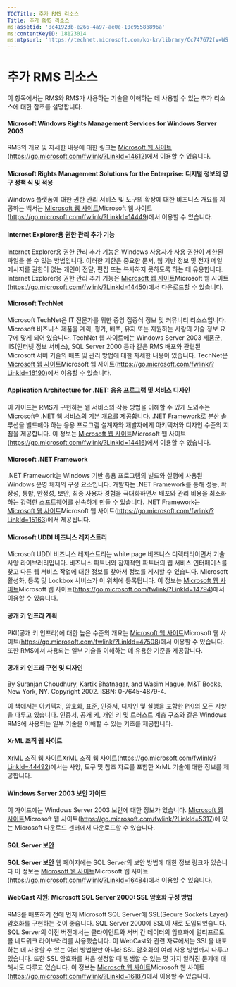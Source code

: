 ```yaml
---
TOCTitle: 추가 RMS 리소스
Title: 추가 RMS 리소스
ms:assetid: '8c41923b-e266-4a97-ae0e-10c9558b896a'
ms:contentKeyID: 18123014
ms:mtpsurl: 'https://technet.microsoft.com/ko-kr/library/Cc747672(v=WS.10)'
---
```


추가 RMS 리소스
===============

이 항목에서는 RMS와 RMS가 사용하는 기술을 이해하는 데 사용할 수 있는 추가 리소스에 대한 참조를 설명합니다.

#### Microsoft Windows Rights Management Services for Windows Server 2003

RMS의 개요 및 자세한 내용에 대한 링크는 [Microsoft 웹 사이트](https://go.microsoft.com/fwlink/?linkid=14612microsoft%20웹사이트)(https://go.microsoft.com/fwlink/?LinkId=14612)에서 이용할 수 있습니다.

#### Microsoft Rights Management Solutions for the Enterprise: 디지털 정보의 영구 정책 식 및 적용

Windows 플랫폼에 대한 권한 관리 서비스 및 도구의 확장에 대한 비즈니스 개요를 제공하는 백서는 [Microsoft 웹 사이트](https://go.microsoft.com/fwlink/?linkid=14449)Microsoft 웹 사이트(https://go.microsoft.com/fwlink/?LinkId=14449)에서 이용할 수 있습니다.

#### Internet Explorer용 권한 관리 추가 기능

Internet Explorer용 권한 관리 추가 기능은 Windows 사용자가 사용 권한이 제한된 파일을 볼 수 있는 방법입니다. 이러한 제한은 중요한 문서, 웹 기반 정보 및 전자 메일 메시지를 권한이 없는 개인이 전달, 편집 또는 복사하지 못하도록 하는 데 유용합니다. Internet Explorer용 권한 관리 추가 기능은 [Microsoft 웹 사이트](https://go.microsoft.com/fwlink/?linkid=14450)Microsoft 웹 사이트(https://go.microsoft.com/fwlink/?LinkId=14450)에서 다운로드할 수 있습니다.

#### Microsoft TechNet

Microsoft TechNet은 IT 전문가를 위한 중앙 집중식 정보 및 커뮤니티 리소스입니다. Microsoft 비즈니스 제품을 계획, 평가, 배포, 유지 또는 지원하는 사람의 기술 정보 요구에 맞게 되어 있습니다. TechNet 웹 사이트에는 Windows Server 2003 제품군, IIS(인터넷 정보 서비스), SQL Server 2000 등과 같은 RMS 배포와 관련된 Microsoft 서버 기술의 배포 및 관리 방법에 대한 자세한 내용이 있습니다. TechNet은 [Microsoft 웹 사이트](https://go.microsoft.com/fwlink/?linkid=16190)Microsoft 웹 사이트(https://go.microsoft.com/fwlink/?LinkId=16190)에서 이용할 수 있습니다.

#### Application Architecture for .NET: 응용 프로그램 및 서비스 디자인

이 가이드는 RMS가 구현하는 웹 서비스의 작동 방법을 이해할 수 있게 도와주는 Microsoft® .NET 웹 서비스의 기본 개요를 제공합니다. .NET Framework로 분산 솔루션을 빌드해야 하는 응용 프로그램 설계자와 개발자에게 아키텍처와 디자인 수준의 지침을 제공합니다. 이 정보는 [Microsoft 웹 사이트](https://go.microsoft.com/fwlink/?linkid=14416)Microsoft 웹 사이트(https://go.microsoft.com/fwlink/?LinkId=14416)에서 이용할 수 있습니다.

#### Microsoft .NET Framework

.NET Framework는 Windows 기반 응용 프로그램의 빌드와 실행에 사용된 Windows 운영 체제의 구성 요소입니다. 개발자는 .NET Framework를 통해 성능, 확장성, 통합, 안정성, 보안, 최종 사용자 경험을 극대화하면서 배포와 관리 비용을 최소화하는 강력한 소프트웨어를 신속하게 만들 수 있습니다. .NET Framework는 [Microsoft 웹 사이트](https://go.microsoft.com/fwlink/?linkid=15163)Microsoft 웹 사이트(https://go.microsoft.com/fwlink/?LinkId=15163)에서 제공됩니다.

#### Microsoft UDDI 비즈니스 레지스트리

Microsoft UDDI 비즈니스 레지스트리는 white page 비즈니스 디렉터리이면서 기술 사양 라이브러리입니다. 비즈니스 파트너와 잠재적인 파트너의 웹 서비스 인터페이스를 찾고 다른 웹 서비스 작업에 대한 정보를 찾아서 정보를 게시할 수 있습니다. Microsoft 활성화, 등록 및 Lockbox 서비스가 이 위치에 등록됩니다. 이 정보는 [Microsoft 웹 사이트](https://go.microsoft.com/fwlink/?linkid=14794)Microsoft 웹 사이트(https://go.microsoft.com/fwlink/?LinkId=14794)에서 이용할 수 있습니다.

#### 공개 키 인프라 계획

PKI(공개 키 인프라)에 대한 높은 수준의 개요는 [Microsoft 웹 사이트](https://go.microsoft.com/fwlink/?linkid=47508)Microsoft 웹 사이트(https://go.microsoft.com/fwlink/?LinkId=47508)에서 이용할 수 있습니다. 또한 RMS에서 사용되는 일부 기술을 이해하는 데 유용한 기준을 제공합니다.

#### 공개 키 인프라 구현 및 디자인

By Suranjan Choudhury, Kartik Bhatnagar, and Wasim Hague, M&T Books, New York, NY. Copyright 2002. ISBN: 0-7645-4879-4.

이 책에서는 아키텍처, 암호화, 표준, 인증서, 디자인 및 실행을 포함한 PKI의 모든 사항을 다루고 있습니다. 인증서, 공개 키, 개인 키 및 트러스트 계층 구조와 같은 Windows RMS에 사용되는 일부 기술을 이해할 수 있는 기초를 제공합니다.

#### XrML 조직 웹 사이트

[XrML 조직 웹 사이트](https://go.microsoft.com/fwlink/?linkid=44492)XrML 조직 웹 사이트(https://go.microsoft.com/fwlink/?LinkId=44492)에서는 사양, 도구 및 참조 자료를 포함한 XrML 기술에 대한 정보를 제공합니다.

#### Windows Server 2003 보안 가이드

이 가이드에는 Windows Server 2003 보안에 대한 정보가 있습니다. [Microsoft 웹 사이트](https://go.microsoft.com/fwlink/?linkid=5317)Microsoft 웹 사이트(https://go.microsoft.com/fwlink/?LinkId=5317)에 있는 Microsoft 다운로드 센터에서 다운로드할 수 있습니다.

#### SQL Server 보안

**SQL Server 보안** 웹 페이지에는 SQL Server의 보안 방법에 대한 정보 링크가 있습니다 이 정보는 [Microsoft 웹 사이트](https://go.microsoft.com/fwlink/?linkid=16484)Microsoft 웹 사이트(https://go.microsoft.com/fwlink/?LinkId=16484)에서 이용할 수 있습니다.

#### WebCast 지원: Microsoft SQL Server 2000: SSL 암호화 구성 방법

RMS를 배포하기 전에 먼저 Microsoft SQL Server에 SSL(Secure Sockets Layer) 암호화를 구현하는 것이 좋습니다. SQL Server 2000에 SSL이 새로 도입되었습니다. SQL Server의 이전 버전에서는 클라이언트와 서버 간 데이터의 암호화에 멀티프로토콜 네트워크 라이브러리를 사용했습니다. 이 WebCast와 관련 자료에서는 SSL을 배포하는 데 사용할 수 있는 여러 방법뿐만 아니라 SSL 암호화의 여러 사용 방법까지 다루고 있습니다. 또한 SSL 암호화를 처음 설정할 때 발생할 수 있는 몇 가지 알려진 문제에 대해서도 다루고 있습니다. 이 정보는 [Microsoft 웹 사이트](https://go.microsoft.com/fwlink/?linkid=16187)Microsoft 웹 사이트(https://go.microsoft.com/fwlink/?LinkId=16187)에서 이용할 수 있습니다.
